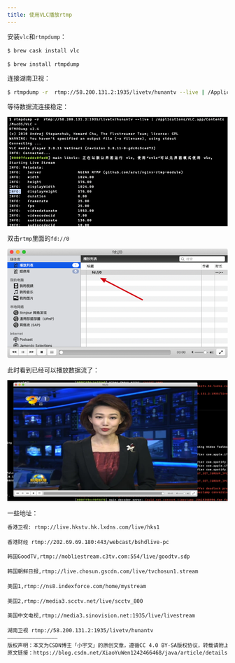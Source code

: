 ```yaml
---
title: 使用VLC播放rtmp
---
```


安装`vlc`和`rtmpdump`：

```bash
$ brew cask install vlc
```

```bash
$ brew install rtmpdump
```

连接湖南卫视：

```bash
$ rtmpdump -r  rtmp://58.200.131.2:1935/livetv/hunantv --live | /Applications/VLC.app/Contents/MacOS/VLC -
```

等待数据流连接稳定：

![](https://raw.githubusercontent.com/liweinan/blogpic2020iii/master/jun22/7C47914F-D151-4A40-85A0-61AFD7C240A7.png)

双击`rtmp`里面的`fd://0`

![](https://raw.githubusercontent.com/liweinan/blogpic2020iii/master/jun22/F34AD749-5AFF-4D59-8144-3AC317737D0D.png)

此时看到已经可以播放数据流了：

![](https://raw.githubusercontent.com/liweinan/blogpic2020iii/master/jun22/4A405F43-7A55-4675-B2E9-E033DC99C97C.png)

一些地址：

```txt
香港卫视: rtmp://live.hkstv.hk.lxdns.com/live/hks1

香港财经 rtmp://202.69.69.180:443/webcast/bshdlive-pc

韩国GoodTV,rtmp://mobliestream.c3tv.com:554/live/goodtv.sdp

韩国朝鲜日报,rtmp://live.chosun.gscdn.com/live/tvchosun1.stream

美国1,rtmp://ns8.indexforce.com/home/mystream

美国2,rtmp://media3.scctv.net/live/scctv_800

美国中文电视,rtmp://media3.sinovision.net:1935/live/livestream

湖南卫视 rtmp://58.200.131.2:1935/livetv/hunantv
————————————————
版权声明：本文为CSDN博主「小宇文」的原创文章，遵循CC 4.0 BY-SA版权协议，转载请附上原文出处链接及本声明。
原文链接：https://blog.csdn.net/XiaoYuWen1242466468/java/article/details/90287886
```

